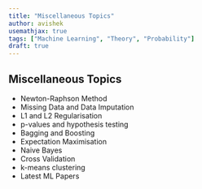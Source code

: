 ```yaml
---
title: "Miscellaneous Topics"
author: avishek
usemathjax: true
tags: ["Machine Learning", "Theory", "Probability"]
draft: true
---
```


## Miscellaneous Topics

- Newton-Raphson Method
- Missing Data and Data Imputation
- L1 and L2 Regularisation
- p-values and hypothesis testing
- Bagging and Boosting
- Expectation Maximisation
- Naive Bayes
- Cross Validation
- k-means clustering
- Latest ML Papers
